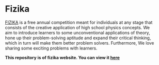 # Fizika

[FIZIKA](https://gramoly.org/c/fizika/) is a free annual competition meant for individuals at any stage that consists of the creative application of high school physics concepts. We aim to introduce learners to some unconventional applications of theory, hone up their problem-solving aptitude and expand their critical thinking, which in turn will make them better problem solvers. Furthermore, We love sharing some exciting problems with learners.

**This repository is of fizika website. You can view it [here](https://gramoly.org/c/fizika/)**
